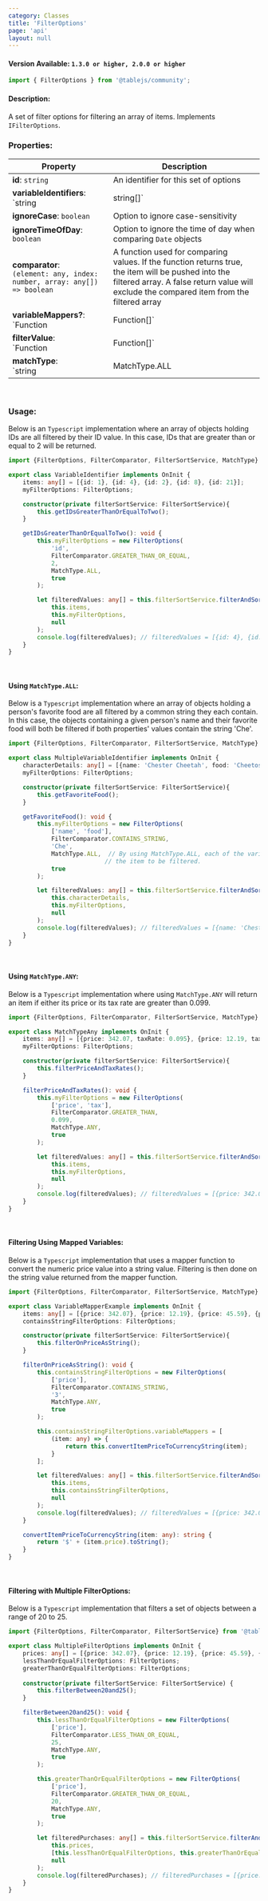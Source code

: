 ```yaml
---
category: Classes
title: 'FilterOptions'
page: 'api'
layout: null
---
```


#### Version Available: `1.3.0 or higher, 2.0.0 or higher`

```typescript
import { FilterOptions } from '@tablejs/community';
```

#### Description:

A set of filter options for filtering an array of items.  Implements `IFilterOptions`.

### Properties:

| Property          | Description   |
| ------------- | ------------- |
| **id**: `string` | An identifier for this set of options |
| **variableIdentifiers**: <br/>`string | string[]` | A property or array of property identifiers used to determine the value from an item that should be filtered (ex: `'name'` returns the value of `item.name`)  |
| **ignoreCase**: `boolean` | Option to ignore case-sensitivity |
| **ignoreTimeOfDay**: `boolean` | Option to ignore the time of day when comparing `Date` objects |
| **comparator**: <br/>`(element: any, index: number, array: any[]) => boolean` | A function used for comparing values.  If the function returns true, the item will be pushed into the filtered array.  A false return value will exclude the compared item from the filtered array |
| **variableMappers?**: <br/>`Function | Function[]` | `Optional` Function(s) that will modify the value(s) of an item before it is filtered.  Filtering comparison will occur on the modified value |
| **filterValue**: <br/>`Function | Function[]` | The value by which all filtering should be compared |
| **matchType**: <br/>`string | MatchType.ALL | MatchType.ANY` | A match type to determine whether a comparator function requires a single identifier to match the `filterValue` or all identifiers |

<br/>

### Usage: 

Below is an `Typescript` implementation where an array of objects holding IDs are all filtered by their ID value. In this case, IDs that are greater than or equal to 2 will be returned. 

```typescript
import {FilterOptions, FilterComparator, FilterSortService, MatchType} from '@tablejs/community';

export class VariableIdentifier implements OnInit {
    items: any[] = [{id: 1}, {id: 4}, {id: 2}, {id: 8}, {id: 21}];
    myFilterOptions: FilterOptions;

    constructor(private filterSortService: FilterSortService){
        this.getIDsGreaterThanOrEqualToTwo();
    }

    getIDsGreaterThanOrEqualToTwo(): void {
        this.myFilterOptions = new FilterOptions(
            'id',
            FilterComparator.GREATER_THAN_OR_EQUAL,
            2,
            MatchType.ALL,
            true
        );

        let filteredValues: any[] = this.filterSortService.filterAndSortItems(
            this.items,
            this.myFilterOptions,
            null
        );
        console.log(filteredValues); // filteredValues = [{id: 4}, {id: 2}, {id: 8}, {id: 21}]
    }
}
```

<br/>

#### Using `MatchType.ALL`:

Below is a `Typescript` implementation where an array of objects holding a person's favorite food are all filtered by a common string they each contain. In this case, the objects containing a given person's name and their favorite food will both be filtered if both properties' values contain the string 'Che'.

```typescript
import {FilterOptions, FilterComparator, FilterSortService, MatchType} from '@tablejs/community';

export class MultipleVariableIdentifier implements OnInit {
    characterDetails: any[] = [{name: 'Chester Cheetah', food: 'Cheetos'}, {name: 'Mickey Mouse', food: 'Cheese'}];
    myFilterOptions: FilterOptions;

    constructor(private filterSortService: FilterSortService){
        this.getFavoriteFood();
    }

    getFavoriteFood(): void {
        this.myFilterOptions = new FilterOptions(
            ['name', 'food'],
            FilterComparator.CONTAINS_STRING,
            'Che',
            MatchType.ALL,  // By using MatchType.ALL, each of the variable identifiers' values must match in order for 
                           // the item to be filtered.
            true
        );

        let filteredValues: any[] = this.filterSortService.filterAndSortItems(
            this.characterDetails,
            this.myFilterOptions,
            null
        );
        console.log(filteredValues); // filteredValues = [{name: 'Chester Cheetah', food: 'Cheetos'}]
    }
}
```
<br/>

#### Using `MatchType.ANY`:

Below is a `Typescript` implementation where using `MatchType.ANY` will return an item if either its price or its tax rate are greater than 0.099.

```typescript
import {FilterOptions, FilterComparator, FilterSortService, MatchType} from '@tablejs/community';

export class MatchTypeAny implements OnInit {
    items: any[] = [{price: 342.07, taxRate: 0.095}, {price: 12.19, taxRate: 0.1}, {price: 0.099, taxRate: 0.05}];
    myFilterOptions: FilterOptions;

    constructor(private filterSortService: FilterSortService){
        this.filterPriceAndTaxRates();
    }

    filterPriceAndTaxRates(): void {
        this.myFilterOptions = new FilterOptions(
            ['price', 'tax'],
            FilterComparator.GREATER_THAN,
            0.099,
            MatchType.ANY, 
            true
        );

        let filteredValues: any[] = this.filterSortService.filterAndSortItems(
            this.items,
            this.myFilterOptions,
            null
        );
        console.log(filteredValues); // filteredValues = [{price: 342.07, taxRate: 0.095}, {price: 12.19, taxRate: 0.1}]
    }
}
```

<br/>

#### Filtering Using Mapped Variables:

Below is a `Typescript` implementation that uses a mapper function to convert the numeric price value into a string value. Filtering is then done on the string value returned from the mapper function.

```typescript
import {FilterOptions, FilterComparator, FilterSortService, MatchType} from '@tablejs/community';

export class VariableMapperExample implements OnInit {
    items: any[] = [{price: 342.07}, {price: 12.19}, {price: 45.59}, {price: 21.00}];
    containsStringFilterOptions: FilterOptions;

    constructor(private filterSortService: FilterSortService){
        this.filterOnPriceAsString();
    }

    filterOnPriceAsString(): void {
        this.containsStringFilterOptions = new FilterOptions(
            ['price'],
            FilterComparator.CONTAINS_STRING,
            '3',
            MatchType.ANY,
            true
        );

        this.containsStringFilterOptions.variableMappers = [ 
            (item: any) => {
                return this.convertItemPriceToCurrencyString(item);
            }
        ];

        let filteredValues: any[] = this.filterSortService.filterAndSortItems(
            this.items,
            this.containsStringFilterOptions,
            null
        );
        console.log(filteredValues); // filteredValues = [{price: 342.07}];
    }

    convertItemPriceToCurrencyString(item: any): string {
        return '$' + (item.price).toString();
    }
}
```

<br/>

#### Filtering with Multiple FilterOptions:

Below is a `Typescript` implementation that filters a set of objects between a range of 20 to 25.

```typescript
import {FilterOptions, FilterComparator, FilterSortService} from '@tablejs/community';

export class MultipleFilterOptions implements OnInit {
    prices: any[] = [{price: 342.07}, {price: 12.19}, {price: 45.59}, {price: 21.00}];
    lessThanOrEqualFilterOptions: FilterOptions;
    greaterThanOrEqualFilterOptions: FilterOptions;
    
    constructor(private filterSortService: FilterSortService) {
        this.filterBetween20and25();
    }

    filterBetween20and25(): void {
        this.lessThanOrEqualFilterOptions = new FilterOptions(
            ['price'],
            FilterComparator.LESS_THAN_OR_EQUAL,
            25,
            MatchType.ANY,
            true
        );

        this.greaterThanOrEqualFilterOptions = new FilterOptions(
            ['price'],
            FilterComparator.GREATER_THAN_OR_EQUAL,
            20,
            MatchType.ANY,
            true
        );

        let filteredPurchases: any[] = this.filterSortService.filterAndSortItems(
            this.prices,
            [this.lessThanOrEqualFilterOptions, this.greaterThanOrEqualFilterOptions],
            null
        );
        console.log(filteredPurchases); // filteredPurchases = [{price: 21.00}]
    }
}
```

<br/>